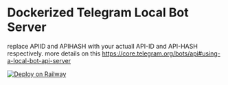 # Dockerized Telegram Local Bot Server

replace APIID and APIHASH with your actuall API-ID and API-HASH respectively. more details on this https://core.telegram.org/bots/api#using-a-local-bot-api-server

[![Deploy on Railway](https://railway.app/button.svg)](https://railway.app/new/template/_MPxfe?referralCode=_4oAwx)
